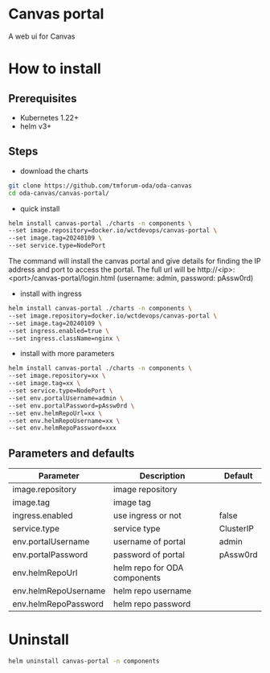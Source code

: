 # Canvas portal

A web ui for Canvas

# How to install

## Prerequisites

- Kubernetes 1.22+
- helm v3+

## Steps

- download the charts

```bash
git clone https://github.com/tmforum-oda/oda-canvas
cd oda-canvas/canvas-portal/
```

- quick install

```bash
helm install canvas-portal ./charts -n components \
--set image.repository=docker.io/wctdevops/canvas-portal \
--set image.tag=20240109 \
--set service.type=NodePort
```

The command will install the canvas portal and give details for finding the IP address and port to access the portal. The full url will be http://\<ip\>:\<port\>/canvas-portal/login.html (username: admin, password: pAssw0rd)

- install with ingress

```bash
helm install canvas-portal ./charts -n components \
--set image.repository=docker.io/wctdevops/canvas-portal \
--set image.tag=20240109 \
--set ingress.enabled=true \
--set ingress.className=nginx \
```

- install with more parameters

```bash
helm install canvas-portal ./charts -n components \
--set image.repository=xx \
--set image.tag=xx \
--set service.type=NodePort \
--set env.portalUsername=admin \
--set env.portalPassword=pAssw0rd \
--set env.helmRepoUrl=xx \
--set env.helmRepoUsername=xx \
--set env.helmRepoPassword=xxx
```

## Parameters and defaults

| Parameter            | Description                               | Default                                                      |
|----------------------|-------------------------------------------|--------------------------------------------------------------|
| image.repository     | image repository            |                                                              |
| image.tag            | image tag                   |                                                              |
| ingress.enabled      |  use ingress or not                        | false                                                        |
| service.type         | service type                              | ClusterIP                                                    |
| env.portalUsername   | username of portal                               | admin                                                        |
| env.portalPassword   | password of portal                               | pAssw0rd                                                     | 
| env.helmRepoUrl      | helm repo for  ODA components |                                                              |                             
| env.helmRepoUsername | helm repo username                       |                                                              |                           
| env.helmRepoPassword | helm repo password                    |                                                              |

# Uninstall

```bash
helm uninstall canvas-portal -n components
```
